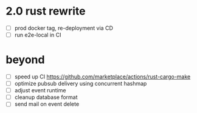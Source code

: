 
# 2.0 rust rewrite

- [ ] prod docker tag, re-deployment via CD
- [ ] run e2e-local in CI

# beyond

- [ ] speed up CI https://github.com/marketplace/actions/rust-cargo-make
- [ ] optimize pubsub delivery using concurrent hashmap
- [ ] adjust event runtime
- [ ] cleanup database format
- [ ] send mail on event delete
